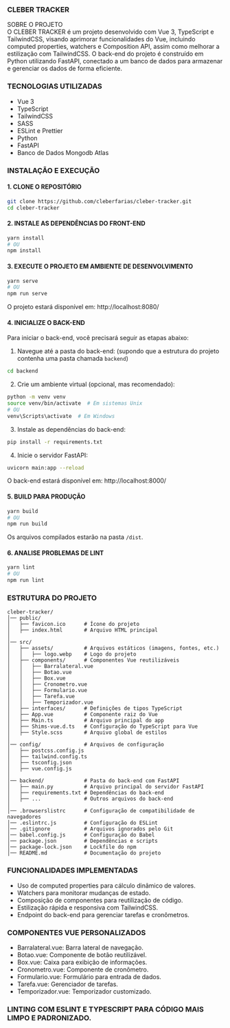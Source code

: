 ### CLEBER TRACKER

SOBRE O PROJETO  
O CLEBER TRACKER é um projeto desenvolvido com Vue 3, TypeScript e TailwindCSS, visando aprimorar funcionalidades do Vue, incluindo computed properties, watchers e Composition API, assim como melhorar a estilização com TailwindCSS. O back-end do projeto é construído em Python utilizando FastAPI, conectado a um banco de dados para armazenar e gerenciar os dados de forma eficiente.

### TECNOLOGIAS UTILIZADAS
- Vue 3
- TypeScript
- TailwindCSS
- SASS
- ESLint e Prettier
- Python
- FastAPI
- Banco de Dados Mongodb Atlas

### INSTALAÇÃO E EXECUÇÃO

#### 1. CLONE O REPOSITÓRIO
```bash
git clone https://github.com/cleberfarias/cleber-tracker.git
cd cleber-tracker
```

#### 2. INSTALE AS DEPENDÊNCIAS DO FRONT-END
```bash
yarn install
# OU
npm install
```

#### 3. EXECUTE O PROJETO EM AMBIENTE DE DESENVOLVIMENTO
```bash
yarn serve
# OU
npm run serve
```
O projeto estará disponível em: http://localhost:8080/

#### 4. INICIALIZE O BACK-END
Para iniciar o back-end, você precisará seguir as etapas abaixo:

1. Navegue até a pasta do back-end: (supondo que a estrutura do projeto contenha uma pasta chamada `backend`)
```bash
cd backend
```

2. Crie um ambiente virtual (opcional, mas recomendado):
```bash
python -m venv venv
source venv/bin/activate  # Em sistemas Unix
# OU
venv\Scripts\activate  # Em Windows
```

3. Instale as dependências do back-end:
```bash
pip install -r requirements.txt
```

4. Inicie o servidor FastAPI:
```bash
uvicorn main:app --reload
```
O back-end estará disponível em: http://localhost:8000/

#### 5. BUILD PARA PRODUÇÃO
```bash
yarn build
# OU
npm run build
```
Os arquivos compilados estarão na pasta `/dist`.

#### 6. ANALISE PROBLEMAS DE LINT
```bash
yarn lint
# OU
npm run lint
```

### ESTRUTURA DO PROJETO
```
cleber-tracker/
│── public/
│   ├── favicon.ico      # Ícone do projeto
│   ├── index.html       # Arquivo HTML principal
│
│── src/
│   ├── assets/          # Arquivos estáticos (imagens, fontes, etc.)
│   │   ├── logo.webp    # Logo do projeto
│   ├── components/      # Componentes Vue reutilizáveis
│   │   ├── Barralateral.vue
│   │   ├── Botao.vue
│   │   ├── Box.vue
│   │   ├── Cronometro.vue
│   │   ├── Formulario.vue
│   │   ├── Tarefa.vue
│   │   ├── Temporizador.vue
│   ├── interfaces/      # Definições de tipos TypeScript
│   ├── App.vue          # Componente raiz do Vue
│   ├── Main.ts          # Arquivo principal do app
│   ├── Shims-vue.d.ts   # Configuração do TypeScript para Vue
│   ├── Style.scss       # Arquivo global de estilos
│
│── config/              # Arquivos de configuração
│   ├── postcss.config.js
│   ├── tailwind.config.ts
│   ├── tsconfig.json
│   ├── vue.config.js
│
│── backend/             # Pasta do back-end com FastAPI
│   ├── main.py          # Arquivo principal do servidor FastAPI
│   ├── requirements.txt # Dependências do back-end
│   ├── ...              # Outros arquivos do back-end
│
│── .browserslistrc      # Configuração de compatibilidade de navegadores
│── .eslintrc.js         # Configuração do ESLint
│── .gitignore           # Arquivos ignorados pelo Git
│── babel.config.js      # Configuração do Babel
│── package.json         # Dependências e scripts
│── package-lock.json    # Lockfile do npm
│── README.md            # Documentação do projeto
```

### FUNCIONALIDADES IMPLEMENTADAS
- Uso de computed properties para cálculo dinâmico de valores.
- Watchers para monitorar mudanças de estado.
- Composição de componentes para reutilização de código.
- Estilização rápida e responsiva com TailwindCSS.
- Endpoint do back-end para gerenciar tarefas e cronômetros.

### COMPONENTES VUE PERSONALIZADOS
- Barralateral.vue: Barra lateral de navegação.
- Botao.vue: Componente de botão reutilizável.
- Box.vue: Caixa para exibição de informações.
- Cronometro.vue: Componente de cronômetro.
- Formulario.vue: Formulário para entrada de dados.
- Tarefa.vue: Gerenciador de tarefas.
- Temporizador.vue: Temporizador customizado.

### LINTING COM ESLINT E TYPESCRIPT PARA CÓDIGO MAIS LIMPO E PADRONIZADO.
